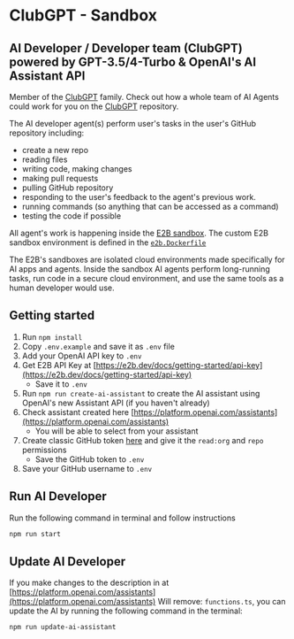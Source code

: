 # ClubGPT - Sandbox

## AI Developer / Developer team (ClubGPT) powered by GPT-3.5/4-Turbo & OpenAI's AI Assistant API

Member of the [ClubGPT](https://ClubGPT.vip) family.
Check out how a whole team of AI Agents could work for you on the [ClubGPT](https://github.com/matebenyovszky/ClubGPT) repository.

The AI developer agent(s) perform user's tasks in the user's GitHub repository including:
- create a new repo
- reading files
- writing code, making changes
- making pull requests
- pulling GitHub repository
- responding to the user's feedback to the agent's previous work.
- running commands (so anything that can be accessed as a command)
- testing the code if possible

All agent's work is happening inside the [E2B sandbox](https://e2b.dev/docs).
The custom E2B sandbox environment is defined in the [`e2b.Dockerfile`](./e2b.Dockerfile)

The E2B's sandboxes are isolated cloud environments made specifically for AI apps and agents. Inside the sandbox AI agents perform long-running tasks, run code in a secure cloud environment, and use the same tools as a human developer would use.

## Getting started
1. Run `npm install`
1. Copy `.env.example` and save it as `.env` file
1. Add your OpenAI API key to `.env`
1. Get E2B API Key at [https://e2b.dev/docs/getting-started/api-key](https://e2b.dev/docs/getting-started/api-key)
    - Save it to `.env`
1. Run `npm run create-ai-assistant` to create the AI assistant using OpenAI's new Assistant API (if you haven't already)
1. Check assistant created here [https://platform.openai.com/assistants](https://platform.openai.com/assistants)
    - You will be able to select from your assistant
1. Create classic GitHub token [here](https://github.com/settings/tokens) and give it the `read:org` and `repo` permissions
    - Save the GitHub token to `.env`
1. Save your GitHub username to `.env`

## Run AI Developer

Run the following command in terminal and follow instructions
```bash
npm run start
```
## Update AI Developer

If you make changes to the description in at [https://platform.openai.com/assistants](https://platform.openai.com/assistants)
 Will remove: `functions.ts`, you can update the AI by running the following command in the terminal:
```bash
npm run update-ai-assistant
```